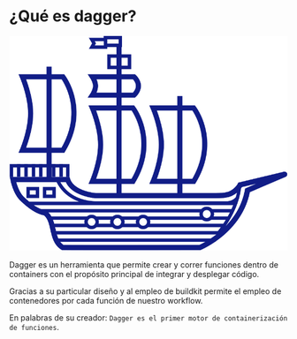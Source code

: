 # ¿Qué es dagger?

![Intro1](./../_media/01/intro1.svg)

Dagger es un herramienta que permite crear y correr funciones dentro de containers con el propósito principal de integrar y desplegar código. 

Gracias a su particular diseño y al empleo de buildkit permite el empleo de contenedores por cada función de nuestro workflow. 

En palabras de su creador: ```Dagger es el primer motor de containerización de funciones```.




